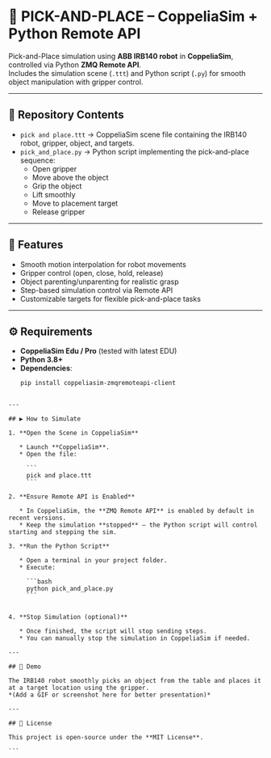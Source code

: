 
# 🤖 PICK-AND-PLACE – CoppeliaSim + Python Remote API

Pick-and-Place simulation using **ABB IRB140 robot** in **CoppeliaSim**, controlled via Python **ZMQ Remote API**.  
Includes the simulation scene (`.ttt`) and Python script (`.py`) for smooth object manipulation with gripper control.

---

## 📂 Repository Contents
- `pick and place.ttt` → CoppeliaSim scene file containing the IRB140 robot, gripper, object, and targets.
- `pick_and_place.py` → Python script implementing the pick-and-place sequence:
  - Open gripper
  - Move above the object
  - Grip the object
  - Lift smoothly
  - Move to placement target
  - Release gripper

---

## 🚀 Features
- Smooth motion interpolation for robot movements
- Gripper control (open, close, hold, release)
- Object parenting/unparenting for realistic grasp
- Step-based simulation control via Remote API
- Customizable targets for flexible pick-and-place tasks

---

## ⚙️ Requirements
- **CoppeliaSim Edu / Pro** (tested with latest EDU)
- **Python 3.8+**
- **Dependencies**:
  ```bash
  pip install coppeliasim-zmqremoteapi-client
````

---

## ▶️ How to Simulate

1. **Open the Scene in CoppeliaSim**

   * Launch **CoppeliaSim**.
   * Open the file:

     ```
     pick and place.ttt
     ```

2. **Ensure Remote API is Enabled**

   * In CoppeliaSim, the **ZMQ Remote API** is enabled by default in recent versions.
   * Keep the simulation **stopped** — the Python script will control starting and stepping the sim.

3. **Run the Python Script**

   * Open a terminal in your project folder.
   * Execute:

     ```bash
     python pick_and_place.py
     ```


4. **Stop Simulation (optional)**

   * Once finished, the script will stop sending steps.
   * You can manually stop the simulation in CoppeliaSim if needed.

---

## 📸 Demo

The IRB140 robot smoothly picks an object from the table and places it at a target location using the gripper.
*(Add a GIF or screenshot here for better presentation)*

---

## 📜 License

This project is open-source under the **MIT License**.

```

